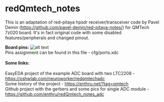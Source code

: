 # redQmtech_notes

This is an adaptation of red-pitaya hpsdr receiver/transceiver code by Pavel Demin (https://github.com/pavel-demin/red-pitaya-notes/) for QMTech 7z020 board. It's in fact original code with some disabled features/peripherals and changed pinout.
<br />

**Board pins:**
![alt text](https://enthru.net/wp-content/uploads/2024/09/qmtech_pins.jpg)
<br />
Pins assignment can be found in this file - cfg/ports.xdc
<br /><br />
**Some links:**
<br />
<br />
EasyEDA project of the example ADC board with two LTC2208 - https://oshwlab.com/neuroworker/redqmtechadc
<br />
Some history of the project - https://enthru.net/?tag=qmtech
<br />
Github project with the gerbers and some pics for single ADC module - https://github.com/enthru/redQmtech_notes_adc
